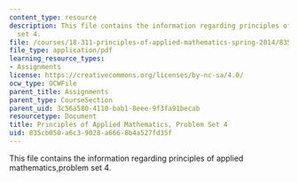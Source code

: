 ```yaml
---
content_type: resource
description: This file contains the information regarding principles of applied mathematics,problem
  set 4.
file: /courses/18-311-principles-of-applied-mathematics-spring-2014/835cb050a6c39028a6668b4a527fd35f_MIT18_311S14_ProblemSet4.pdf
file_type: application/pdf
learning_resource_types:
- Assignments
license: https://creativecommons.org/licenses/by-nc-sa/4.0/
ocw_type: OCWFile
parent_title: Assignments
parent_type: CourseSection
parent_uid: 3c56a580-4110-bab1-8eee-9f3fa91becab
resourcetype: Document
title: Principles of Applied Mathematics, Problem Set 4
uid: 835cb050-a6c3-9028-a666-8b4a527fd35f
---
```

This file contains the information regarding principles of applied mathematics,problem set 4.